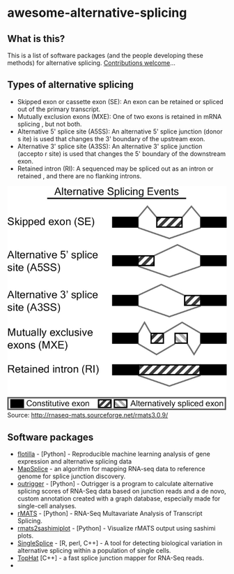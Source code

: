 # awesome-alternative-splicing
## What is this?
This is a list of software packages (and the people developing these methods) for alternative splicing. [Contributions welcome](https://github.com/hussainather/awesome-alternative-splicing/blob/master/CONTRIBUTING.md)...

## Types of alternative splicing
 - Skipped exon or cassette exon (SE): An exon can be retained or spliced out of
 the primary transcript.
 - Mutually exclusion exons (MXE): One of two exons is retained in mRNA splicing
, but not both.
 - Alternative 5' splice site (A5SS): An alternative 5' splice junction (donor s
ite) is used that changes the 3' boundary of the upstream exon.
 - Alternative 3' splice site (A3SS): An alternative 3' splice junction (accepto
r site) is used that changes the 5' boundary of the downstream exon.
 - Retained intron (RI): A sequenced may be spliced out as an intron or retained
, and there are no flanking introns.

![Types of alternative splicing](images/altsplicetypes.jpeg) 
Source: http://rnaseq-mats.sourceforge.net/rmats3.0.9/

## Software packages
+ [flotilla](https://github.com/yeolab/flotilla) - [Python] - Reproducible machine learning analysis of gene expression and alternative splicing data
+ [MapSplice](http://www.netlab.uky.edu/p/bioinfo/MapSplice2) - an algorithm for mapping RNA-seq data to reference genome for splice junction discovery.
+ [outrigger](https://github.com/YeoLab/outrigger) - [Python] - Outrigger is a program to calculate alternative splicing scores of RNA-Seq data based on junction reads and a de novo, custom annotation created with a graph database, especially made for single-cell analyses.
+ [rMATS](http://rnaseq-mats.sourceforge.net/) - [Python] - RNA-Seq Multavariate Analysis of Transcript Splicing.
+ [rmats2sashimiplot](https://github.com/Xinglab/rmats2sashimiplot/) - [Python] - Visualize rMATS output using sashimi plots.
+ [SingleSplice](https://github.com/jw156605/SingleSplice) - [R, perl, C++] - A tool for detecting biological variation in alternative splicing within a population of single cells. 
+ [TopHat](http://ccb.jhu.edu/software/tophat/index.shtml) [C++] - a fast splice junction mapper for RNA-Seq reads.
+  
